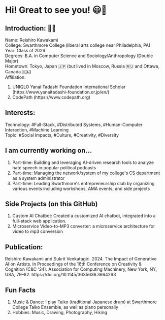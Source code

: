 <h1>Hi! Great to see you! 😃👋</h1> 

<h2> Introduction: 👨‍🎓</h2>
Name: Reishiro Kawakami <br/>
College: Swarthmore College (liberal arts college near Philadelphia, PA) <br/>
Year: Class of 2026 <br/>
Degrees: B.A. in Computer Science and Sociology/Anthropology (Double Major) <br/>
Hometown: Tokyo, Japan 🇯🇵 (but lived in Moscow, Russia 🇷🇺 and Ottawa, Canada 🇨🇦) <br/>
Affiliation: 
<ol>
  <li> UNIQLO Yanai Tadashi Foundation International Scholar (https://www.yanaitadashi-foundation.or.jp/en/) </li>
  <li> CodePath (https://www.codepath.org) </li>
</ol>

<h2> Interests:  </h2>
Technology: #Full-Stack, #Distributed Systems, #Human-Computer Interaction, #Machine Learning <br/>
Topic: #Social Impacts, #Culture, #Creativity, #Diversity <br/>

<h2> I am currently working on...  </h2>
<ol>
  <li> Part-time: Building and leveraging AI-driven research tools to analyze hate speech in popular political podcasts</li>
  <li> Part-time: Managing the network/system of my college's CS department as a system administrator </li>
  <li> Part-time: Leading Swarthmore's entrepreneurship club by organizing various events including workshops, AMA events, and side projects </li>
</ol>

<h2> Side Projects (on this GitHub) </h2>
<ol>
  <li> Custom AI Chatbot: Created a customized AI chatbot, integrated into a full-stack web application. </li>
  <li> Microservice Video-to-MP3 converter: a microservice architecture for video to mp3 conversion </li>
</ol>

<h2> Publication:  </h2>
Reishiro Kawakami and Sukrit Venkatagiri. 2024. The Impact of Generative AI on Artists. In Proceedings of the 16th Conference on Creativity & Cognition (C&C '24). Association for Computing Machinery, New York, NY, USA, 79–82. https://doi.org/10.1145/3635636.3664263 <br/>

<h2> Fun Facts  </h2>
<ol>
  <li> Music & Dance: I play Taiko (traditional Japanese drum) at Swarthmore College Taiko Ensemble, as well as piano personally</li>
  <li> Hobbies: Music, Drawing, Photography, Hiking</li>
</ol>

<!--
**reikawa13/reikawa13** is a ✨ _special_ ✨ repository because its `README.md` (this file) appears on your GitHub profile.

Here are some ideas to get you started:

- 🔭 I’m currently working on ...
- 🌱 I’m currently learning ...
- 👯 I’m looking to collaborate on ...
- 🤔 I’m looking for help with ...
- 💬 Ask me about ...
- 📫 How to reach me: ...
- 😄 Pronouns: ...
- ⚡ Fun fact: ...
-->
